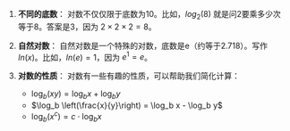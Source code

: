 
1. **不同的底数**：
   对数不仅仅限于底数为10。比如，$log_2(8)$ 就是问2要乘多少次等于8。答案是3，因为 $2 \times 2 \times 2 = 8$。

2. **自然对数**：
   自然对数是一个特殊的对数，底数是e（约等于2.718）。写作 $ln(x)$。比如，$ln(e) = 1$，因为 $e^1 = e$。

3. **对数的性质**：
   对数有一些有趣的性质，可以帮助我们简化计算：
   - $\log_b (xy) = \log_b x + \log_b y$
   - $\log_b \left(\frac{x}{y}\right) = \log_b x - \log_b y$
   - $\log_b (x^c) = c \cdot \log_b x$
